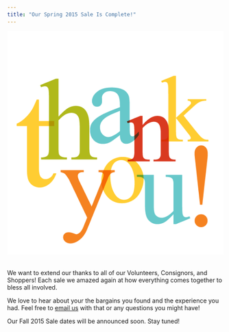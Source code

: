 ```yaml
---
title: "Our Spring 2015 Sale Is Complete!"
---
```


![](/img/blog/thank_you.png) 

We want to extend our thanks to all of our Volunteers, Consignors, and Shoppers! Each sale we amazed again at how everything comes together to bless all involved.

We love to hear about your the bargains you found and the experience you had. Feel free to [email us](mailto:info@boutiqueforaweek.com) with that or any questions you might have!

Our Fall 2015 Sale dates will be announced soon. Stay tuned!
